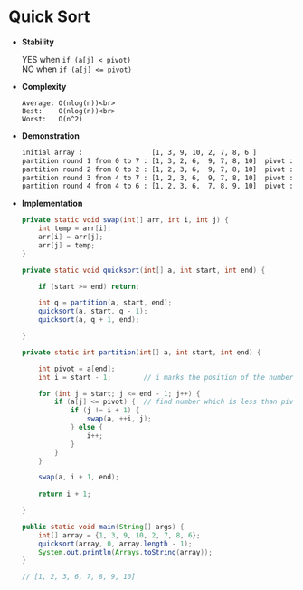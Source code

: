 # Quick Sort

* **Stability**
    
    YES when `if (a[j] < pivot)` <br>
    NO  when `if (a[j] <= pivot)`

* **Complexity**

    ```
    Average: O(nlog(n))<br>
    Best:    O(nlog(n))<br>
    Worst:   O(n^2)
    ```
    
* **Demonstration**

    ```bash
    initial array :                 [1, 3, 9, 10, 2, 7, 8, 6 ]
    partition round 1 from 0 to 7 : [1, 3, 2, 6,  9, 7, 8, 10]  pivot : 6
    partition round 2 from 0 to 2 : [1, 2, 3, 6,  9, 7, 8, 10]  pivot : 2
    partition round 3 from 4 to 7 : [1, 2, 3, 6,  9, 7, 8, 10]  pivot : 10
    partition round 4 from 4 to 6 : [1, 2, 3, 6,  7, 8, 9, 10]  pivot : 8
    ``` 
    
* **Implementation**
    
    ```java
    private static void swap(int[] arr, int i, int j) {
        int temp = arr[i];
        arr[i] = arr[j];
        arr[j] = temp;
    }
    ```
    
    ```java
    private static void quicksort(int[] a, int start, int end) {
    
        if (start >= end) return;

        int q = partition(a, start, end);
        quicksort(a, start, q - 1);
        quicksort(a, q + 1, end);

    }
    ```
        
    ```java
    private static int partition(int[] a, int start, int end) {
    
        int pivot = a[end];
        int i = start - 1;        // i marks the position of the number which is greater than pivot

        for (int j = start; j <= end - 1; j++) {
            if (a[j] <= pivot) {  // find number which is less than pivot from left to right
                if (j != i + 1) {
                    swap(a, ++i, j);
                } else {
                    i++;
                }
            }
        }

        swap(a, i + 1, end);
        
        return i + 1;

    }
    ```
    
    ```java
    public static void main(String[] args) {
        int[] array = {1, 3, 9, 10, 2, 7, 8, 6};
        quicksort(array, 0, array.length - 1);
        System.out.println(Arrays.toString(array));
    }
  
    // [1, 2, 3, 6, 7, 8, 9, 10]
  
    ```
